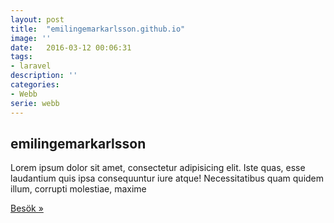 ```yaml
---
layout: post
title:  "emilingemarkarlsson.github.io"
image: ''
date:   2016-03-12 00:06:31
tags:
- laravel
description: ''
categories:
- Webb
serie: webb
---
```

## emilingemarkarlsson

Lorem ipsum dolor sit amet, consectetur adipisicing elit. Iste quas, esse laudantium quis ipsa consequuntur iure atque! Necessitatibus quam quidem illum, corrupti molestiae, maxime

<a href="https://www.emilingemarkarlsson.github.io">Besök »</a>

<figure class="foto-legenda">
	<img src="https://res.cloudinary.com/devsxljfx/image/upload/v1487750122/eik_macbookgrey_front_tfiffg.png" alt="">
</figure>
